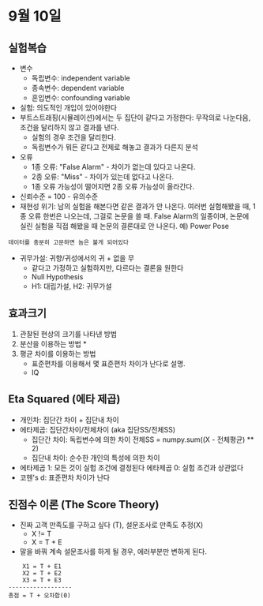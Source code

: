 # 9월 10일

## 실험복습
* 변수
    * 독립변수: independent variable
    * 종속변수: dependent variable
    * 혼입변수: confounding variable
* 실험: 의도적인 개입이 있어야한다
* 부트스트래핑(시뮬레이션)에서는 두 집단이 같다고 가정한다: 무작의로 나눈다음, 조건을 달리하지 않고 결과를 낸다. 
    * 실험의 경우 조건을 달리한다.
    * 독립변수가 뭐든 같다고 전제로 해놓고 결과가 다른지 분석
* 오류 
    * 1종 오류: "False Alarm" - 차이가 없는데 있다고 나온다.
    * 2종 오류: "Miss" - 차이가 있는데 없다고 나온다.
    * 1종 오류 가능성이 떨어지면 2종 오류 가능성이 올라간다.
* 신뢰수준 = 100 - 유의수준
* 재현성 위기: 남의 실험을 해본다면 같은 결과가 안 나온다. 여러번 실험해봤을 때, 1종 오류 한번은 나오는데, 그걸로 논문을 쓸 때. False Alarm의 일종이며, 논문에 실린 실험을 직접 해봤을 때 논문의 결론대로 안 나온다. 예) Power Pose
```
데이터를 충분히 고문하면 놈은 불게 되어있다
```
* 귀무가설: 귀향/귀성에서의 귀 + 없을 무
    * 같다고 가정하고 실험하지만, 다르다는 결론을 원한다
    * Null Hypothesis
    * H1: 대립가설, H2: 귀무가설

## 효과크기
1. 관찰된 현상의 크기를 나타낸 방법
2. 분산을 이용하는 방법
    * 
3. 평균 차이를 이용하는 방법
    * 표준편차를 이용해서 몇 표준편차 차이가 난다로 설명.
    * IQ

## Eta Squared (에타 제곱)
* 개인차: 집단간 차이 + 집단내 차이
* 에타제곱: 집단간차이/전체차이 (aka 집단SS/전체SS)
    * 집단간 차이: 독립변수에 의한 차이
    전체SS = numpy.sum((X - 전체평균) ** 2)
    * 집단내 차이: 순수한 개인의 특성에 의한 차이
* 에타제곱 1: 모든 것이 실험 조건에 결정된다
  에타제곱 0: 실험 조건과 상관없다
* 코헨's d: 표준편차 차이가 난다

## 진점수 이론 (The Score Theory)
* 진짜 고객 만족도를 구하고 싶다 (T), 설문조사로 만족도 추정(X)
    * X != T
    * X = T + E
* 말을 바꿔 계속 설문조사를 하게 될 경우, 에러부분만 변하게 된다. 
```
    X1 = T + E1
    X2 = T + E2
    X3 = T + E3
------------------
총점 = T + 오차합(0)
```
